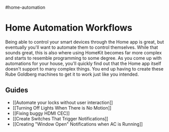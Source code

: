 #home-automation 

# Home Automation Workflows

Being able to control your smart devices through the Home app is great, but eventually you'll want to automate them to control themselves. While that sounds great, this is also where using HomeKit becomes far more complex and starts to resemble programming to some degree. As you come up with automations for your house, you'll quickly find out that the Home app itself doesn't support to many complex things. You end up having to create these Rube Goldberg machines to get it to work just like you intended. 

## Guides

- [[Automate your locks without user interaction]]
- [[Turning Off Lights When There is No Motion]]
- [[Fixing buggy HDMI CEC]]
- [[Create Switches That Trigger Notifications]]
- [[Creating "Window Open" Notifications when AC is Running]]